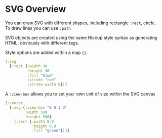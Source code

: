 # SVG Overview

You can draw SVG with different shapes, including rectangle `:rect`, circle.  To draw lines you can use `:path`

SVG objects are created using the same Hiccup style syntax as generating HTML, obviously with different tags.

Style options are added within a map `{}`.

```clojure
[:svg
  [:rect {:width 30
          :height 30
          :fill "blue"
          :stroke "red"
          :stroke-width 6}]]
```


A `:view-box` allows you to set your own unit of size within the SVG canvas

```clojure
[:center
  [:svg {:view-box "0 0 3 3"
         :width 500
         :height 500}
    [:rect {:width 0.9
            :height 0.9
            :fill "green"}]]]
```

